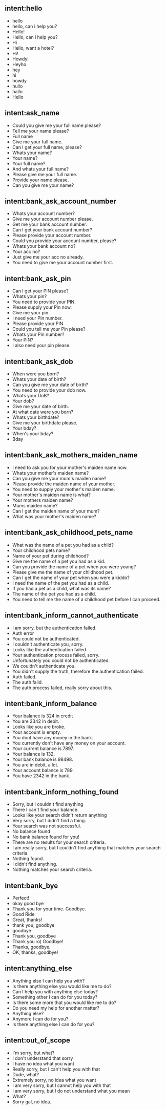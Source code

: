 ## intent:hello
- hello
- hello, can i help you?
- Hello!
- Hello, can i help you?
- Hi
- Hello, want a hotel?
- Hi!
- Howdy!
- Heyho
- hey
- hi
- howdy
- hullo
- hallo
- Hello

## intent:ask_name
- Could you give me your full name please?
- Tell me your name please?
- Full name
- Give me your full name.
- Can I get your full name, please?
- Whats your name?
- Your name?
- Your full name?
- And whats your full name?
- Please give me your full name.
- Provide your name please.
- Can you give me your name?

## intent:bank_ask_account_number
- Whats your account number?
- Give me your account number please.
- Get me your bank account number.
- Can I get your bank account number?
- Please provide your account number.
- Could you provide your account number, please?
- Whats your bank account no?
- Your acc no?
- Just give me your acc no already.
- You need to give me your account number first.

## intent:bank_ask_pin
- Can I get your PIN please?
- Whats your pin?
- You need to provide your PIN.
- Please supply your Pin now.
- Give me your pin.
- I need your Pin number.
- Please provide your PIN.
- Could you tell me your Pin please?
- Whats your Pin number?
- Your PIN?
- I also need your pin please.

## intent:bank_ask_dob
- When were you born?
- Whats your date of birth?
- Can you give me your date of birth?
- You need to provide your dob now.
- Whats your DoB?
- Your dob?
- Give me your date of birth.
- At what date were you born?
- Whats your birthdate?
- Give me your birthdate please.
- Your bday?
- When's your bday?
- Bday

## intent:bank_ask_mothers_maiden_name
- I need to ask you for your mother's maiden name now.
- Whats your mother's maiden name?
- Can you give me your mum's maiden name?
- Please provide the maiden name of your mother.
- You need to supply your mother's maiden name.
- Your mother's maiden name is what?
- Your mothers maiden name?
- Mums maiden name?
- Can I get the maiden name of your mum?
- What was your mother's maiden name?

## intent:bank_ask_childhood_pets_name
- What was the name of a pet you had as a child?
- Your childhood pets name?
- Name of your pet during childhood?
- Give me the name of a pet you had as a kid.
- Can you provide the name of a pet when you were young?
- Please give me the name of your childhood pet.
- Can I get the name of your pet when you were a kiddo?
- I need the name of the pet you had as a child.
- If you had a pet as a child, what was its name?
- The name of the pet you had as a child.
- You need to tell me the name of a childhood pet before I can proceed.

## intent:bank_inform_cannot_authenticate
- I am sorry, but the authentication failed.
- Auth error
- You could not be authenticated.
- I couldn't authenticate you, sorry.
- Looks like the authentication failed.
- Your authentication process failed, sorry.
- Unfortunately you could not be authenticated.
- We couldn't authenticate you.
- You didn't supply the truth, therefore the authentication failed.
- Auth failed.
- The auth faild.
- The auth process failed, really sorry about this.

## intent:bank_inform_balance
- Your balance is 324 in credit
- You are 2342 in debit.
- Looks like you are broke.
- Your account is empty.
- You dont have any money in the bank.
- You currently don't have any money on your account.
- Your current balance is 7897.
- Your balance is 132.
- Your bank balance is 98498.
- You are in debit, a lot.
- Your account balance is 789.
- You have 2342 in the bank.

## intent:bank_inform_nothing_found
- Sorry, but I couldn't find anything
- There I can't find your balance.
- Looks like your search didn't return anything
- Very sorry, but I didn't find a thing.
- Your search was not successful.
- No balance found
- No bank balance found for you!
- There are no results for your search criteria.
- I am really sorry, but I couldn't find anything that matches your search criteria.
- Nothing found.
- I didn't find anything.
- Nothing matches your search criteria.

## intent:bank_bye
- Perfect!
- okay good bye
- Thank you for your time. Goodbye.
- Good Ride
- Great, thanks!
- thank you, goodbye
- goodbye
- Thank you, goodbye
- Thank you :o) Goodbye!
- Thanks, goodbye.
- OK, thanks, goodbye!

## intent:anything_else
- Anything else I can help you with?
- Is there anything else you would like me to do?
- Can I help you with anything else today?
- Something other I can do for you today?
- Is there some more that you would like me to do?
- Do you need my help for another matter?
- Anything else?
- Anymore I can do for you?
- Is there anything else I can do for you?

## intent:out_of_scope
- I'm sorry, but what?
- I don't understand that sorry
- I have no idea what you want
- Really sorry, but I can't help you with that
- Dude, what?
- Extremely sorry, no idea what you want
- I am very sorry, but I cannot help you with that
- I am very sorry, but I do not understand what you mean
- What?
- Sorry gal, no idea.